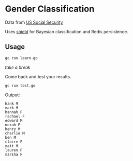 # Gender Classification

Data from [US Social Security](http://www.ssa.gov/oact/babynames/limits.html)

Uses [shield](https://github.com/eaigner/shield) for Bayesian classification and Redis persistence.

## Usage

~~~bash
go run learn.go
~~~

*take a break*

Come back and test your results.

~~~bash
go run test.go
~~~

Output:

~~~
hank M
mark M
hannah F
rachael F
edward M
norah F
henry M
charlie M
ben M
claire F
matt M
lauren F
marsha F
~~~